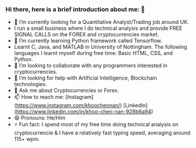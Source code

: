 ### Hi there, here is a brief introduction about me: 👋

- 🔭 I’m currently looking for a Quantitative Analyst/Trading job around UK.
- I run a small business where I do technical analysis and provide FREE SIGNAL CALLS on the FOREX and cryptocurrencies market.
- 🌱 I’m currently learning Python framework called Tensorflow.
- Learnt C, Java, and MATLAB in University of Nottingham.  The following languages I learnt myself during free time: Basic HTML, CSS, and Python.
- 👯 I’m looking to collaborate with any programmers interested in cryptocurrencies.
- 🤔 I’m looking for help with Artificial Intelligence, Blockchain technologies.
- 💬 Ask me about Cryptocurrencies or Forex.
- 📫 How to reach me: [Instagram] (https://www.instagram.com/khoochennan/) [LinkedIn] (https://www.linkedin.com/in/khoo-chen-nan-928b6a94)
- 😄 Pronouns: He/Him
- ⚡ Fun fact: I spend most of my free time doing technical analysis on cryptocurrencie & I have a relatively fast typing speed, averaging around 115+ wpm.
